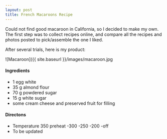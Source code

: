 ```yaml
---
layout: post
title: French Macaroons Recipe
---
```


Could not find good macaroon in California, so I decided to make my own. 
The first step was to collect recipes online, and compare all the 
recipes and photos posted to pick/assemble the one I liked. 

After several trials, here is my product:

![Macaroon]({{ site.baseurl }}/images/macaroon.jpg

#### Ingredients
- 1 egg white
- 35 g almond flour
- 70 g powdered sugar
- 15 g white sugar
- some cream cheese and preserved fruit for filling 

#### Directons
- Temperature 350 preheat -300 -250 -200 -off
- To be updated 


